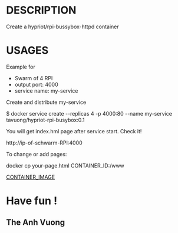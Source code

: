 DESCRIPTION
===========
Create a  hypriot/rpi-bussybox-httpd container

USAGES
======
Example for 
- Swarm of 4 RPI
- output port: 4000
- service name: my-service

Create and distribute my-service 

$ docker service create --replicas 4 -p 4000:80 --name my-service tavuong/hypriot-rpi-busybox:0.1

You will get index.hml page after service start. Check it!

http://ip-of-schwarm-RPI:4000


To change or add pages:

docker cp your-page.html CONTAINER_ID:/www

[CONTAINER_IMAGE](https://hub.docker.com/r/tavuong/hypriot-rpi-busybox/)


Have fun !
==========
The Anh Vuong
-------------
